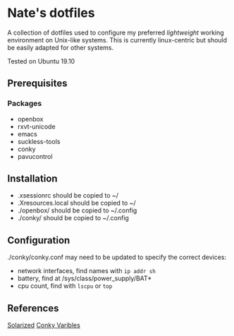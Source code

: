 # Nate's dotfiles

A collection of dotfiles used to configure my preferred *lightweight* working environment on Unix-like systems. This is currently linux-centric but should be easily adapted for other systems.

Tested on Ubuntu 19.10

## Prerequisites

### Packages

- openbox
- rxvt-unicode
- emacs
- suckless-tools
- conky
- pavucontrol

## Installation

- .xsessionrc should be copied to ~/
- .Xresources.local should be copied to ~/
- ./openbox/ should be copied to ~/.config
- ./conky/ should be copied to ~/.config

## Configuration

./conky/conky.conf may need to be updated to specify the correct devices:
- network interfaces, find names with `ip addr sh`
- battery, find at /sys/class/power_supply/BAT*
- cpu count, find with `lscpu` or `top`

## References

[Solarized](https://ethanschoonover.com/solarized/)
[Conky Varibles](http://conky.sourceforge.net/variables.html)
